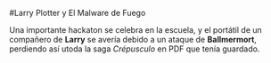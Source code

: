 #Larry Plotter y El Malware de Fuego

Una importante hackaton se celebra en la escuela, y el portátil de un compañero de **Larry**
se avería debido a un ataque de **Ballmermort**, perdiendo así utoda la saga *Crépusculo* 
en PDF 	que tenía guardado.